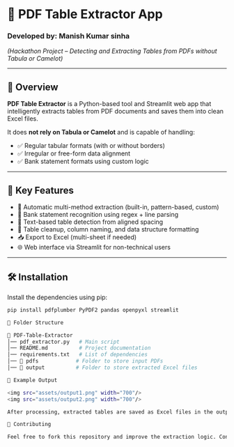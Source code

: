 # 📄 PDF Table Extractor App
### Developed by: Manish Kumar sinha 
*(Hackathon Project – Detecting and Extracting Tables from PDFs without Tabula or Camelot)*

---

## 📌 Overview

**PDF Table Extractor** is a Python-based tool and Streamlit web app that intelligently extracts tables from PDF documents and saves them into clean Excel files.  

It does **not rely on Tabula or Camelot** and is capable of handling:
- ✅ Regular tabular formats (with or without borders)
- ✅ Irregular or free-form data alignment
- ✅ Bank statement formats using custom logic

---

## 🚀 Key Features

- 🧠 Automatic multi-method extraction (built-in, pattern-based, custom)
- 🏦 Bank statement recognition using regex + line parsing
- 📃 Text-based table detection from aligned spacing
- 🧼 Table cleanup, column naming, and data structure formatting
- 📥 Export to Excel (multi-sheet if needed)
- 🌐 Web interface via Streamlit for non-technical users

---

## 🛠️ Installation

Install the dependencies using pip:

```bash
pip install pdfplumber PyPDF2 pandas openpyxl streamlit

📂 Folder Structure

📂 PDF-Table-Extractor
│── pdf_extractor.py   # Main script
│── README.md          # Project documentation
│── requirements.txt   # List of dependencies
│── 📂 pdfs            # Folder to store input PDFs
│── 📂 output          # Folder to store extracted Excel files

📸 Example Output

<img src="assets/output1.png" width="700"/>
<img src="assets/output2.png" width="700"/>

After processing, extracted tables are saved as Excel files in the output/ folder, each sheet containing a table from the PDF.

🤝 Contributing

Feel free to fork this repository and improve the extraction logic. Contributions are welcome!
